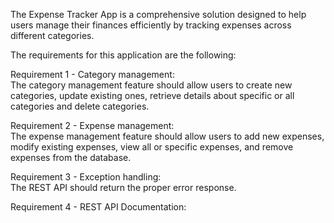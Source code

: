 The Expense Tracker App is a comprehensive solution designed to help users manage their finances efficiently by tracking expenses across different categories.

The requirements for this application are the following:

Requirement 1 - Category management:   
The category management feature should allow users to create new categories, update existing ones, retrieve details about specific or all categories and delete categories.

Requirement 2 - Expense management:  
The expense management feature should allow users to add new expenses, modify existing expenses, view all or specific expenses, and remove expenses from the database.

Requirement 3 - Exception handling:  
The REST API should return the proper error response.

Requirement 4 - REST API Documentation:
